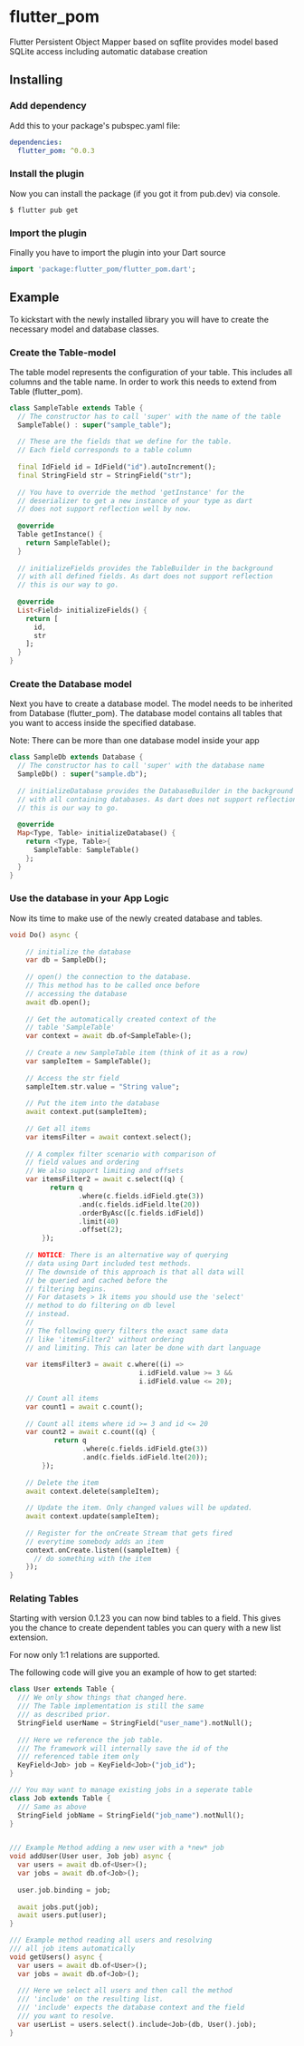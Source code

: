# flutter_pom

Flutter Persistent Object Mapper based on sqflite provides model based SQLite access including automatic database creation

## Installing

### Add dependency

Add this to your package's pubspec.yaml file:

```yaml
dependencies:
  flutter_pom: ^0.0.3
```

### Install the plugin

Now you can install the package (if you got it from pub.dev) via console.

```
$ flutter pub get
```

### Import the plugin

Finally you have to import the plugin into your Dart source

```dart
import 'package:flutter_pom/flutter_pom.dart';
```

## Example

To kickstart with the newly installed library you will have to create the necessary model and database classes.

### Create the Table-model

The table model represents the configuration of your table. This includes all columns and the table name.
In order to work this needs to extend from Table (flutter_pom).

```dart
class SampleTable extends Table {
  // The constructor has to call 'super' with the name of the table
  SampleTable() : super("sample_table");
  
  // These are the fields that we define for the table.
  // Each field corresponds to a table column
  
  final IdField id = IdField("id").autoIncrement();
  final StringField str = StringField("str");
  
  // You have to override the method 'getInstance' for the
  // deserializer to get a new instance of your type as dart
  // does not support reflection well by now.
  
  @override
  Table getInstance() {
    return SampleTable();
  }
  
  // initializeFields provides the TableBuilder in the background
  // with all defined fields. As dart does not support reflection 
  // this is our way to go.
  
  @override
  List<Field> initializeFields() {
    return [
      id,
      str
    ];
  }
}
``` 

### Create the Database model

Next you have to create a database model. The model needs to be inherited from Database (flutter_pom).
The database model contains all tables that you want to access inside the specified database.

Note: There can be more than one database model inside your app

```dart
class SampleDb extends Database {
  // The constructor has to call 'super' with the database name
  SampleDb() : super("sample.db");
  
  // initializeDatabase provides the DatabaseBuilder in the background
  // with all containing databases. As dart does not support reflection
  // this is our way to go.
  
  @override
  Map<Type, Table> initializeDatabase() {
    return <Type, Table>{
      SampleTable: SampleTable()
    };
  }
}
```

### Use the database in your App Logic

Now its time to make use of the newly created database and tables.

```dart
void Do() async {
  
    // initialize the database
    var db = SampleDb();
    
    // open() the connection to the database. 
    // This method has to be called once before 
    // accessing the database
    await db.open();
    
    // Get the automatically created context of the 
    // table 'SampleTable'
    var context = await db.of<SampleTable>();
    
    // Create a new SampleTable item (think of it as a row)
    var sampleItem = SampleTable();
    
    // Access the str field
    sampleItem.str.value = "String value";
    
    // Put the item into the database
    await context.put(sampleItem);
    
    // Get all items 
    var itemsFilter = await context.select();
    
    // A complex filter scenario with comparison of 
    // field values and ordering
    // We also support limiting and offsets
    var itemsFilter2 = await c.select((q) {
          return q
                 .where(c.fields.idField.gte(3))
                 .and(c.fields.idField.lte(20))
                 .orderByAsc([c.fields.idField])
                 .limit(40)
                 .offset(2);
        });    
    
    // NOTICE: There is an alternative way of querying 
    // data using Dart included test methods.
    // The downside of this approach is that all data will 
    // be queried and cached before the
    // filtering begins. 
    // For datasets > 1k items you should use the 'select' 
    // method to do filtering on db level
    // instead.
    //
    // The following query filters the exact same data 
    // like 'itemsFilter2' without ordering 
    // and limiting. This can later be done with dart language 
    
    var itemsFilter3 = await c.where((i) => 
                                i.idField.value >= 3 &&
                                i.idField.value <= 20);
    
    // Count all items
    var count1 = await c.count();
    
    // Count all items where id >= 3 and id <= 20
    var count2 = await c.count((q) {
           return q
                  .where(c.fields.idField.gte(3))
                  .and(c.fields.idField.lte(20));
        });
    
    // Delete the item
    await context.delete(sampleItem);
    
    // Update the item. Only changed values will be updated.
    await context.update(sampleItem);
    
    // Register for the onCreate Stream that gets fired 
    // everytime somebody adds an item
    context.onCreate.listen((sampleItem) {
      // do something with the item
    });
}
```

### Relating Tables 
Starting with version 0.1.23 you can now bind tables to a field. This gives you the chance
to create dependent tables you can query with a new list extension.

For now only 1:1 relations are supported.

The following code will give you an example of how to get started:
```dart
class User extends Table {
  /// We only show things that changed here. 
  /// The Table implementation is still the same 
  /// as described prior.
  StringField userName = StringField("user_name").notNull();
 
  /// Here we reference the job table. 
  /// The framework will internally save the id of the
  /// referenced table item only
  KeyField<Job> job = KeyField<Job>("job_id");
}

/// You may want to manage existing jobs in a seperate table
class Job extends Table {
  /// Same as above
  StringField jobName = StringField("job_name").notNull();
}


/// Example Method adding a new user with a *new* job
void addUser(User user, Job job) async {
  var users = await db.of<User>();  
  var jobs = await db.of<Job>();
  
  user.job.binding = job;
  
  await jobs.put(job);
  await users.put(user);
}

/// Example method reading all users and resolving 
/// all job items automatically
void getUsers() async {
  var users = await db.of<User>();
  var jobs = await db.of<Job>();
  
  /// Here we select all users and then call the method
  /// 'include' on the resulting list.
  /// 'include' expects the database context and the field
  /// you want to resolve.
  var userList = users.select().include<Job>(db, User().job);
}
```